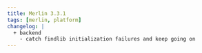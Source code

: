 ```yaml
---
title: Merlin 3.3.1
tags: [merlin, platform]
changelog: |
  + backend
    - catch findlib initialization failures and keep going on
---
```

